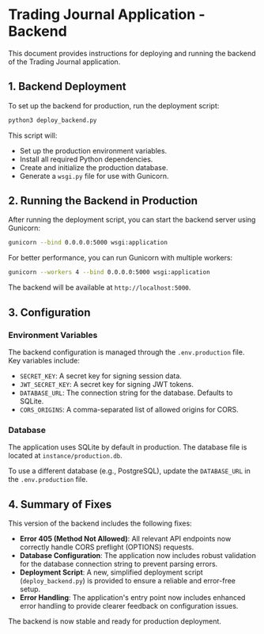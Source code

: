 # Trading Journal Application - Backend

This document provides instructions for deploying and running the backend of the Trading Journal application.

## 1. Backend Deployment

To set up the backend for production, run the deployment script:

```bash
python3 deploy_backend.py
```

This script will:
- Set up the production environment variables.
- Install all required Python dependencies.
- Create and initialize the production database.
- Generate a `wsgi.py` file for use with Gunicorn.

## 2. Running the Backend in Production

After running the deployment script, you can start the backend server using Gunicorn:

```bash
gunicorn --bind 0.0.0.0:5000 wsgi:application
```

For better performance, you can run Gunicorn with multiple workers:

```bash
gunicorn --workers 4 --bind 0.0.0.0:5000 wsgi:application
```

The backend will be available at `http://localhost:5000`.

## 3. Configuration

### Environment Variables

The backend configuration is managed through the `.env.production` file. Key variables include:

- `SECRET_KEY`: A secret key for signing session data.
- `JWT_SECRET_KEY`: A secret key for signing JWT tokens.
- `DATABASE_URL`: The connection string for the database. Defaults to SQLite.
- `CORS_ORIGINS`: A comma-separated list of allowed origins for CORS.

### Database

The application uses SQLite by default in production. The database file is located at `instance/production.db`.

To use a different database (e.g., PostgreSQL), update the `DATABASE_URL` in the `.env.production` file.

## 4. Summary of Fixes

This version of the backend includes the following fixes:

- **Error 405 (Method Not Allowed)**: All relevant API endpoints now correctly handle CORS preflight (OPTIONS) requests.
- **Database Configuration**: The application now includes robust validation for the database connection string to prevent parsing errors.
- **Deployment Script**: A new, simplified deployment script (`deploy_backend.py`) is provided to ensure a reliable and error-free setup.
- **Error Handling**: The application's entry point now includes enhanced error handling to provide clearer feedback on configuration issues.

The backend is now stable and ready for production deployment.

